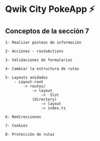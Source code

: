 # Qwik City PokeApp ⚡️

## Conceptos de la sección 7

    1- Realizar posteos de información

    2- Acciones - routeActions

    3- Validaciones de formularios

    4- Cambiar la estructura de rutas

    5- Layouts anidados
        - Layout-root
            -> routes/
                -> layout
                    ->  Slot
                (directory)
                    -> layout
                    -> index.ts

    6- Redirecciones

    7- Cookies

    8- Protección de rutas

